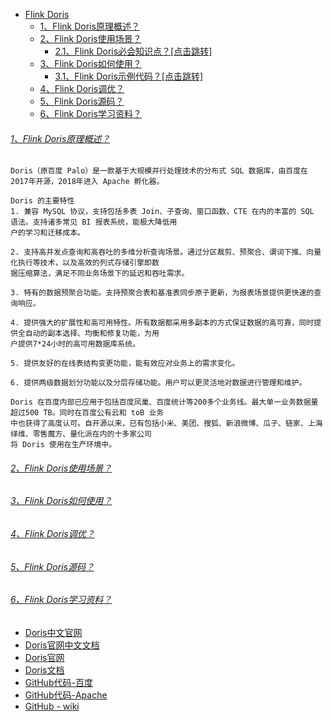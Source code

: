 
* [Flink Doris]()
    - [1、Flink Doris原理概述？]()
    - [2、Flink Doris使用场景？]()
        - [2.1、Flink Doris必会知识点？[点击跳转]](../bigdata-project/src/main/doc/doris.md)
    - [3、Flink Doris如何使用？]()
        - [3.1、Flink Doris示例代码？[点击跳转]](src/main/java/README.md)
    - [4、Flink Doris调优？]()
    - [5、Flink Doris源码？]()
    - [6、Flink Doris学习资料？]()

###### [1、Flink Doris原理概述？]()
    Doris（原百度 Palo）是一款基于大规模并行处理技术的分布式 SQL 数据库，由百度在2017年开源，2018年进入 Apache 孵化器。

    Doris 的主要特性
    1. 兼容 MySQL 协议，支持包括多表 Join、子查询、窗口函数、CTE 在内的丰富的 SQL 语法。支持诸多常见 BI 报表系统，能极大降低用
    户的学习和迁移成本。
    
    2. 支持高并发点查询和高吞吐的多维分析查询场景。通过分区裁剪、预聚合、谓词下推、向量化执行等技术，以及高效的列式存储引擎即数
    据压缩算法，满足不同业务场景下的延迟和吞吐需求。
    
    3. 特有的数据预聚合功能。支持预聚合表和基准表同步原子更新，为报表场景提供更快速的查询响应。
    
    4. 提供强大的扩展性和高可用特性。所有数据都采用多副本的方式保证数据的高可靠，同时提供全自动的副本选择、均衡和修复功能，为用
    户提供7*24小时的高可用数据库系统。
    
    5. 提供友好的在线表结构变更功能，能有效应对业务上的需求变化。
    
    6. 提供两级数据划分功能以及分层存储功能。用户可以更灵活地对数据进行管理和维护。
    
    Doris 在百度内部已应用于包括百度凤巢、百度统计等200多个业务线。最大单一业务数据量超过500 TB。同时在百度公有云和 toB 业务
    中也获得了高度认可。自开源以来，已有包括小米、美团、搜狐、新浪微博、瓜子、链家、上海绎维、零售魔方、量化派在内的十多家公司
    将 Doris 使用在生产环境中。

###### [2、Flink Doris使用场景？]()

###### [3、Flink Doris如何使用？]()

###### [4、Flink Doris调优？]()

###### [5、Flink Doris源码？]()

###### [6、Flink Doris学习资料？]()
* [Doris中文官网](http://doris.apache.org/master/zh-CN/)
* [Doris官网中文文档](http://doris.apache.org/master/zh-CN/installing/compilation.html)
* [Doris官网](http://doris.apache.org/)
* [Doris文档](http://doris.apache.org/documentation/cn/index.html)
* [GitHub代码-百度](https://github.com/baidu-doris/incubator-doris)
* [GitHub代码-Apache](https://github.com/apache/incubator-doris)
* [GitHub - wiki](https://github.com/apache/incubator-doris/wiki)


